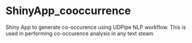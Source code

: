# ShinyApp_cooccurrence
Shiny App to generate co-occurence using UDPipe NLP workflow. This is used in performing co-occurence analysis in any text steam 
